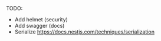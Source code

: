 TODO:

- Add helmet (security)
- Add swagger (docs)
- Serialize
  https://docs.nestjs.com/techniques/serialization
